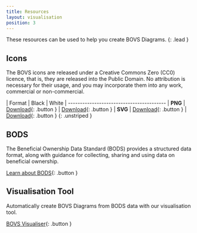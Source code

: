 ```yaml
---
title: Resources
layout: visualisation
position: 3
---
```


These resources can be used to help you create BOVS Diagrams.
{: .lead }


## Icons

The BOVS icons are released under a Creative Commons Zero (CC0) licence, that is, they are released into the Public Domain. No attribution is necessary for their usage, and you may incorporate them into any work, commercial or non-commercial.

| Format     | Black                      | White
| -----------------------------------------
| **PNG**    | [Download](){: .button }   | [Download](){: .button }
| **SVG**    | [Download](){: .button }   | [Download](){: .button }
{: .unstriped }


## BODS

The Beneficial Ownership Data Standard (BODS) provides a structured data format, along with guidance for collecting, sharing and using data on beneficial ownership.

[Learn about BODS](https://standard.openownership.org/){: .button }


## Visualisation Tool

Automatically create BOVS Diagrams from BODS data with our visualisation tool.

[BOVS Visualiser](){: .button }